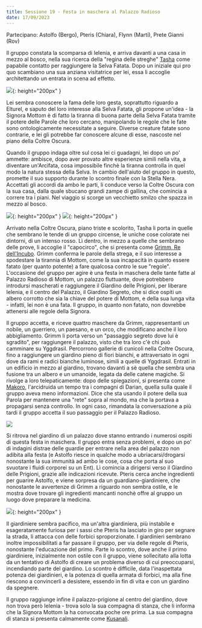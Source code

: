 ```yaml
---
title: Sessione 19 - Festa in maschera al Palazzo Radioso
date: 17/09/2023
---
```

Partecipano: Astolfo (Bergo), Pteris (Chiara), Flynn (Marti), Prete Gianni (Rov)

Il gruppo constata la scomparsa di Ielenia, e arriva davanti a una casa in mezzo al bosco, nella sua ricerca della "regina delle streghe" [Tasha](/star/npc/misc#tasha) come papabile contatto per raggiungere la Selva Fatata. Dopo un iniziale qui pro quo scambiano una sua anziana visitatrice per lei, essa li accoglie architettando un entrata in scena ad effetto. 

![](https://images.ctfassets.net/swt2dsco9mfe/24zGpu8o1eFqYuWMJlZ2q2/000b6dcbc4a3c6fdbc9170f3989886ec/324009_1920x1342.jpg?q=70&w=1920){: height="200px" }

Lei sembra conoscere la fama delle loro gesta, soprattutto riguardo a Elturel, e saputo del loro interesse alla Selva Fatata, gli propone un'idea - la Signora Mottom è di fatto la tiranna di buona parte della Selva Fatata tramite il potere delle Parole che loro cercano, manipolando le regole che le fate sono ontologicamente necessitate a seguire. Diverse creature fatate sono contrarie, e lei gli potrebbe far conoscere alcune di esse, nascoste nel piano della Coltre Oscura. 

Quando il gruppo indaga oltre sul cosa lei ci guadagni, lei dopo un po' ammette: ambisce, dopo aver provato altre esperienze simili nella vita, a diventare un'Arcifata, cosa impossibile finchè la tiranna controlla in quel modo la natura stessa della Selva. In cambio dell'aiuto del gruppo in questo, promette il suo supporto durante lo scontro finale con la Stella Nera. Accettati gli accordi da ambo le parti, li conduce verso la Coltre Oscura con la sua casa, dalla quale sbucano grandi zampe di gallina, che comincia a correre tra i piani. Nel viaggio si scorge un vecchietto smilzo che spazza in mezzo al bosco.

![](https://d.furaffinity.net/art/viktria/1540976274/1540976260.viktria_lets_dance.png){: height="200px" } ![](https://i.imgur.com/0An1Py4.png){: height="200px" }

Arrivato nella Coltre Oscura, piano triste e scolorito, Tasha li porta in quelle che sembrano le tende di un gruppo circense, le uniche cose colorate nei dintorni, di un intenso rosso. Lì dentro, in mezzo a quelle che sembrano delle prove, li accoglie il "capocirco", che si presenta come [Grimm, Re dell'Incubo](/star/npc/fey#grimm-re-dellincubo). Grimm conferma le parole della strega, e il suo interesse a spodestare la tirannia di Mottom, come la sua incapacità in quanto essere fatato (per quanto potente) a fare qualcosa contro le sue "regole". L'occasione del gruppo per agire è una festa in maschera delle tante fatte al Palazzo Radioso di Mottom, un palazzo fluttuante, dove potrebbero introdursi mascherati e raggiungere il Giardino delle Prigioni, per liberare Ielenia, e il centro del Palazzo, il Giardino Segreto, che si dice ospiti un albero corrotto che sia la chiave del potere di Mottom, e della sua lunga vita - infatti, lei non è una fata. Il gruppo, in quanto non fatato, non dovrebbe attenersi alle regole della Signora.

Il gruppo accetta, e riceve quattro maschere da Grimm, rappresentanti un nobile, un guerriero, un paesano, e un orco, che modificano anche il loro abbigliamento. Grimm li porta verso un "passaggio segreto dove lui è sgradito", per raggiungere il palazzo, visto che tra loro c'è chi può camminare su Yggdrasil. Percorrono gallerie di cunicoli nella Coltre Oscura, fino a raggiungere un giardino pieno di fiori bianchi, e attraversato in ogni dove da rami e radici bianche luminose, simili a quelle di Yggdrasil. Entrati in un edificio in mezzo al giardino, trovano davanti a sè quella che sembra una fusione tra un albero e un umanoide, legata da delle catene magiche. Si rivolge a loro telepaticamente: dopo delle spiegazioni, si presenta come [Makoro](/star/npc/heroes#makoro), l'arcidruida un tempo tra i compagni di Darian, quella sulla quale il gruppo aveva meno informazioni. Dice che sta usando il potere della sua Parola per mantenere una "rete" sopra al mondo, ma che la portava a propagarsi senza controllo. In ogni caso, rimandata la conversazione a più tardi il gruppo accetta il suo passaggio per il Palazzo Radioso.

![](https://i.imgur.com/kRXyuQf.png)

Si ritrova nel giardino di un palazzo dove stanno entrando i numerosi ospiti di questa festa in maschera. Il gruppo entra senza problemi, e dopo un po' di indagini distrae delle guardie per entrare nella area del palazzo non adibita alla festa (e Astolfo riesce in qualche modo a ubriacarsi/drogarsi nonostante la sua immunità ad ambo le cose, cosa che porta al suo svuotare i fluidi corporei su un Ent). Lì comincia a dirigersi verso il Giardino delle Prigioni, grazie alle indicazioni ricevute. Pteris cerca anche ingredienti per guarire Astolfo, e viene sorpresa da un guardiano-giardiniere, che nonostante le avvertenze di Grimm a riguardo non sembra ostile, e le mostra dove trovare gli ingredienti mancanti nonchè offre al gruppo un luogo dove preparare la medicina. 

![](https://i.redd.it/sg08kp38q7q61.jpg){: height="200px" }

Il giardiniere sembra pacifico, ma un'altra giardiniera, più instabile e esageratamente furiosa per i sassi che Pteris ha lasciato in giro per segnare la strada, li attacca con delle forbici sproporzionate. I giardinieri sembrano inoltre impossibilitati a far passare il gruppo, per via delle regole di Pteris, nonostante l'educazione del primo. Parte lo scontro, dove anche il primo giardiniere, inizialmente non ostile con il gruppo, viene sollecitato alla lotta da un tentativo di Astolfo di creare un problema diverso di cui preoccuparsi, incendiando parte del giardino. Lo scontro è difficile, data l'inaspettata potenza dei giardinieri, e la potenza di quella armata di forbici, ma alla fine riescono a convincerli a desistere, essendo in fin di vita e con un giardino da spegnere.

Il gruppo raggiunge infine il palazzo-prigione al centro del giardino, dove non trova però Ielenia - trova solo la sua compagna di stanza, che li informa che la Signora Mottom la ha convocata poche ore prima. La sua compagna di stanza si presenta calmamente come [Kusanali](/star/npc/primordial#kusanali).